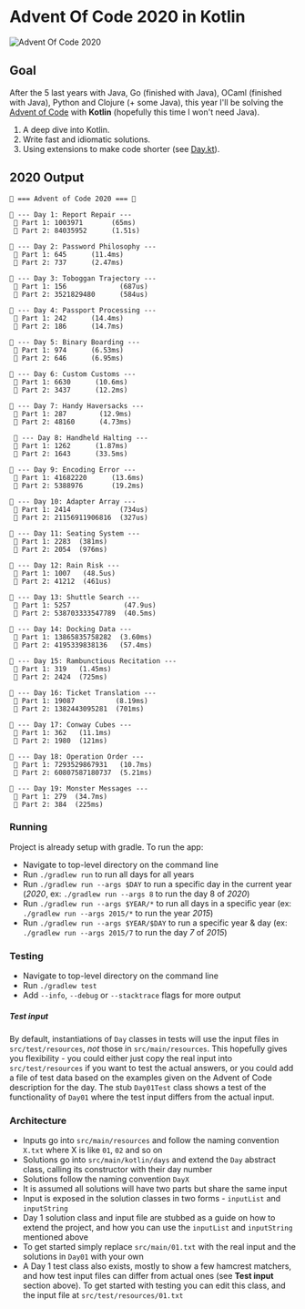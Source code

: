 # Advent Of Code 2020 in Kotlin

![Advent Of Code 2020](https://github.com/agrison/advent-of-code-2020/workflows/Advent%20Of%20Code%202020/badge.svg)

## Goal

After the 5 last years with Java, Go (finished with Java), OCaml (finished with Java), Python and Clojure (+ some Java), this year I'll be solving the
[Advent of Code](https://adventofcode.com/2020) with **Kotlin** (hopefully this time I won't need Java).

1. A deep dive into Kotlin.
2. Write fast and idiomatic solutions.
3. Using extensions to make code shorter (see [Day.kt](https://github.com/agrison/advent-of-code-2020/blob/master/src/main/kotlin/days/Day.kt)).

## 2020 Output

```text
🎅 === Advent of Code 2020 === 🎅

🎄 --- Day 1: Report Repair --- 
 🌟 Part 1: 1003971       (65ms)
 🌟 Part 2: 84035952      (1.51s)

🎄 --- Day 2: Password Philosophy --- 
 🌟 Part 1: 645      (11.4ms)
 🌟 Part 2: 737      (2.47ms)

🎄 --- Day 3: Toboggan Trajectory --- 
 🌟 Part 1: 156             (687us)
 🌟 Part 2: 3521829480      (584us)

🎄 --- Day 4: Passport Processing --- 
 🌟 Part 1: 242      (14.4ms)
 🌟 Part 2: 186      (14.7ms)

🎄 --- Day 5: Binary Boarding --- 
 🌟 Part 1: 974      (6.53ms)
 🌟 Part 2: 646      (6.95ms)

🎄 --- Day 6: Custom Customs --- 
 🌟 Part 1: 6630      (10.6ms)
 🌟 Part 2: 3437      (12.2ms)

🎄 --- Day 7: Handy Haversacks --- 
 🌟 Part 1: 287        (12.9ms)
 🌟 Part 2: 48160      (4.73ms)

 🎄 --- Day 8: Handheld Halting --- 
 🌟 Part 1: 1262      (1.87ms)
 🌟 Part 2: 1643      (33.5ms)

🎄 --- Day 9: Encoding Error --- 
 🌟 Part 1: 41682220      (13.6ms)
 🌟 Part 2: 5388976       (19.2ms)

🎄 --- Day 10: Adapter Array ---
 🌟 Part 1: 2414            (734us)
 🌟 Part 2: 21156911906816  (327us)

🎄 --- Day 11: Seating System ---
 🌟 Part 1: 2283  (381ms)
 🌟 Part 2: 2054  (976ms)

🎄 --- Day 12: Rain Risk ---
 🌟 Part 1: 1007   (48.5us)
 🌟 Part 2: 41212  (461us)

🎄 --- Day 13: Shuttle Search ---
 🌟 Part 1: 5257             (47.9us)
 🌟 Part 2: 538703333547789  (40.5ms)

🎄 --- Day 14: Docking Data ---
 🌟 Part 1: 13865835758282  (3.60ms)
 🌟 Part 2: 4195339838136   (57.4ms)

🎄 --- Day 15: Rambunctious Recitation ---
 🌟 Part 1: 319   (1.45ms)
 🌟 Part 2: 2424  (725ms)

🎄 --- Day 16: Ticket Translation ---
 🌟 Part 1: 19087          (8.19ms)
 🌟 Part 2: 1382443095281  (701ms)

🎄 --- Day 17: Conway Cubes ---
 🌟 Part 1: 362   (11.1ms)
 🌟 Part 2: 1980  (121ms)

🎄 --- Day 18: Operation Order ---
 🌟 Part 1: 7293529867931   (10.7ms)
 🌟 Part 2: 60807587180737  (5.21ms)

🎄 --- Day 19: Monster Messages ---
 🌟 Part 1: 279  (34.7ms)
 🌟 Part 2: 384  (225ms)
```

### Running

Project is already setup with gradle. To run the app:

* Navigate to top-level directory on the command line
* Run `./gradlew run` to run all days for all years
* Run `./gradlew run --args $DAY` to run a specific day in the current year (*2020*, ex: `./gradlew run --args 8` to run the day 8 of *2020*)
* Run `./gradlew run --args $YEAR/*` to run all days in a specific year (ex: `./gradlew run --args 2015/*` to run the year *2015*)
* Run `./gradlew run --args $YEAR/$DAY` to run a specific year & day (ex: `./gradlew run --args 2015/7` to run the day *7* of *2015*)

### Testing

* Navigate to top-level directory on the command line
* Run `./gradlew test`
* Add `--info`, `--debug` or `--stacktrace` flags for more output

##### Test input

By default, instantiations of `Day` classes in tests will use the input files in `src/test/resources`, _not_ those in `src/main/resources`.
This hopefully gives you flexibility - you could either just copy the real input into `src/test/resources` if you want to test
the actual answers, or you could add a file of test data based on the examples given on the Advent of Code description for the day.
The stub `Day01Test` class shows a test of the functionality of `Day01` where the test input differs from the actual input.

### Architecture

* Inputs go into `src/main/resources` and follow the naming convention `X.txt` where X is like `01`, `02` and so on
* Solutions go into `src/main/kotlin/days` and extend the `Day` abstract class, calling its constructor with their day number
* Solutions follow the naming convention `DayX`
* It is assumed all solutions will have two parts but share the same input
* Input is exposed in the solution classes in two forms - `inputList` and `inputString`
* Day 1 solution class and input file are stubbed as a guide on how to extend the project,
  and how you can use the `inputList` and `inputString` mentioned above
* To get started simply replace `src/main/01.txt` with the real input and the solutions in `Day01` with your own
* A Day 1 test class also exists, mostly to show a few hamcrest matchers, and how test input files can differ from actual ones (see **Test input** section above).
  To get started with testing you can edit this class, and the input file at `src/test/resources/01.txt`
